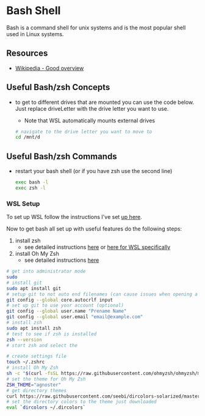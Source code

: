 # Bash Shell

Bash is a command shell for unix systems and is the most popular shell used in Linux systems.

## Resources

- [Wikipedia - Good overview](https://en.wikipedia.org/wiki/Bash_%28Unix_shell%29)

## Useful Bash/zsh Concepts

- to get to different drives that are mounted you can use the code below. Just replace driveLetter with the drive letter you want to use.
    - Note that WSL automatically mounts external drives

    ```sh
    # navigate to the drive letter you want to move to
    cd /mnt/d
    ```

## Useful Bash/zsh Commands

- restart your bash shell (or if you have zsh use the second line)

    ```sh
    exec bash -l
    exec zsh -l
    ```

### WSL Setup

To set up WSL follow the instructions I've set [up here](windows_program_instructions/windows_programs.md/#wsl-windows-subsystem-for-linux).

Now to get bash all set up with useful features do the following steps:

1. install zsh
    - see detailed instructions [here](https://github.com/ohmyzsh/ohmyzsh/wiki/Installing-ZSH#install-and-set-up-zsh-as-default) or [here for WSL specifically](https://github.com/ohmyzsh/ohmyzsh/wiki/Installing-ZSH#ubuntu-debian--derivatives-windows-10-wsl--native-linux-kernel-with-windows-10-build-1903)
1. install Oh My Zsh
    - see detailed instructions [here](https://github.com/ohmyzsh/ohmyzsh#basic-installation)

```bash
# get into administrator mode
sudo
# install git
sudo apt install git
# setup git to not auto end filenames (can cause issues when opening a repo that has been opened on Windows)
git config --global core.autocrlf input
# set up git to use your account (optional)
git config --global user.name "Prename Name"
git config --global user.email "email@example.com"
# install zsh
sudo apt install zsh
# test to see if zsh is installed
zsh --version
# start zsh and select the 

# create settings file
touch ~/.zshrc
# install Oh My Zsh
sh -c "$(curl -fsSL https://raw.githubusercontent.com/ohmyzsh/ohmyzsh/master/tools/install.sh)"
# set the theme for Oh My Zsh
ZSH_THEME="agnoster"
# get directory themes
curl https://raw.githubusercontent.com/seebi/dircolors-solarized/master/dircolors.ansi-dark --output ~/.dircolors
# set the directory colors to the theme just downloaded
eval `dircolors ~/.dircolors`


```
